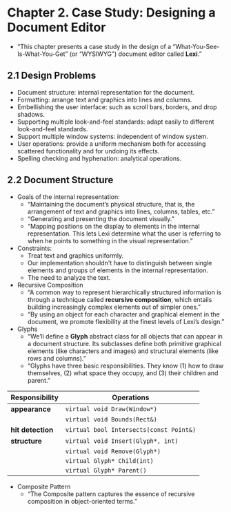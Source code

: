 # Chapter 2. Case Study: Designing a Document Editor

* “This chapter presents a case study in the design of a “What-You-See-Is-What-You-Get” (or “WYSIWYG”) document editor called **Lexi**.”

## 2.1 Design Problems

* Document structure: internal representation for the document.
* Formatting: arrange text and graphics into lines and columns.
* Embellishing the user interface: such as scroll bars, borders, and drop shadows.
* Supporting multiple look-and-feel standards: adapt easily to different look-and-feel standards.
* Support multiple window systems: independent of window system.
* User operations: provide a uniform mechanism both for accessing scattered functionality and for undoing its effects.
* Spelling checking and hyphenation: analytical operations.

## 2.2 Document Structure

* Goals of the internal representation:
  * “Maintaining the document’s physical structure, that is, the arrangement of text and graphics into lines, columns, tables, etc.”
  * “Generating and presenting the document visually.”
  * “Mapping positions on the display to elements in the internal representation. This lets Lexi determine what the user is referring to when he points to something in the visual representation.”
* Constraints:
  * Treat text and graphics uniformly.
  * Our implementation shouldn't have to distinguish between single elements and groups of elements in the internal representation.
  * The need to analyze the text.
* Recursive Composition
  * “A common way to represent hierarchically structured information is through a technique called **recursive composition**, which entails building increasingly complex elements out of simpler ones.”
  * “By using an object for each character and graphical element in the document, we promote flexibility at the finest levels of Lexi’s design.”
* Glyphs
  * “We’ll define a **Glyph** abstract class for all objects that can appear in a document structure. Its subclasses define both primitive graphical elements (like characters and images) and structural elements (like rows and columns).”
  * “Glyphs have three basic responsibilities. They know (1) how to draw themselves, (2) what space they occupy, and (3) their children and parent.”

| Responsibility    | Operations                              |
| ----------------- | --------------------------------------- |
| **appearance**    | `virtual void Draw(Window*)`            |
|                   | `virtual void Bounds(Rect&)`            |
| **hit detection** | `virtual bool Intersects(const Point&)` |
| **structure**     | `virtual void Insert(Glyph*, int)`      |
|                   | `virtual void Remove(Glyph*)`           |
|                   | `virtual Glyph* Child(int)`             |
|                   | `virtual Glyph* Parent()`               |

* Composite Pattern
  * “The Composite pattern captures the essence of recursive composition in object-oriented terms.”
